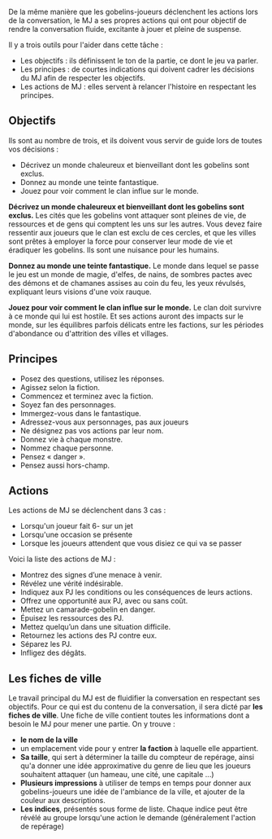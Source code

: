 De la même manière que les gobelins-joueurs déclenchent les actions lors de la conversation, le MJ a ses propres actions qui ont pour objectif de rendre la conversation fluide, excitante à jouer et pleine de suspense.

Il y a trois outils pour l'aider dans cette tâche : 
- Les objectifs : ils définissent le ton de la partie, ce dont le jeu va parler.
- Les principes : de courtes indications qui doivent cadrer les décisions du MJ afin de respecter les objectifs.
- Les actions de MJ : elles servent à relancer l'histoire en respectant les principes.

## Objectifs

Ils sont au nombre de trois, et ils doivent vous servir de guide lors de toutes vos décisions :
- Décrivez un monde chaleureux et bienveillant dont les gobelins sont exclus.
- Donnez au monde une teinte fantastique.
- Jouez pour voir comment le clan influe sur le monde.

**Décrivez un monde chaleureux et bienveillant dont les gobelins sont exclus.**
Les cités que les gobelins vont attaquer sont pleines de vie, de ressources et de gens qui comptent les uns sur les autres. Vous devez faire ressentir aux joueurs que le clan est exclu de ces cercles, et que les villes sont prêtes à employer la force pour conserver leur mode de vie et éradiquer les gobelins. Ils sont une nuisance pour les humains.

**Donnez au monde une teinte fantastique.**
Le monde dans lequel se passe le jeu est un monde de magie, d'elfes, de nains, de sombres pactes avec des démons et de chamanes assises au coin du feu, les yeux révulsés, expliquant leurs visions d'une voix rauque.

**Jouez pour voir comment le clan influe sur le monde.**
Le clan doit survivre à ce monde qui lui est hostile. Et ses actions auront des impacts sur le monde, sur les équilibres parfois délicats entre les factions, sur les périodes d'abondance ou d'attrition des villes et villages.
## Principes

- Posez des questions, utilisez les réponses.
- Agissez selon la fiction.
- Commencez et terminez avec la fiction.
- Soyez fan des personnages.
- Immergez-vous dans le fantastique.
- Adressez-vous aux personnages, pas aux joueurs
- Ne désignez pas vos actions par leur nom.
- Donnez vie à chaque monstre.
- Nommez chaque personne.
- Pensez « danger ».
- Pensez aussi hors-champ.

## Actions

Les actions de MJ se déclenchent dans 3 cas : 
- Lorsqu'un joueur fait 6- sur un jet
- Lorsqu'une occasion se présente
- Lorsque les joueurs attendent que vous disiez ce qui va se passer

Voici la liste des actions de MJ :
- Montrez des signes d’une menace à venir.
- Révélez une vérité indésirable.
- Indiquez aux PJ les conditions ou les conséquences de leurs actions.
- Offrez une opportunité aux PJ, avec ou sans coût.
- Mettez un camarade-gobelin en danger.
- Épuisez les ressources des PJ.
- Mettez quelqu’un dans une situation difficile.
- Retournez les actions des PJ contre eux.
- Séparez les PJ.
- Infligez des dégâts.
## Les fiches de ville

Le travail principal du MJ est de fluidifier la conversation en respectant ses objectifs. Pour ce qui est du contenu de la conversation, il sera dicté par **les fiches de ville**.
Une fiche de ville contient toutes les informations dont a besoin le MJ pour mener une partie.
On y trouve : 
- **le nom de la ville**
- un emplacement vide pour y entrer **la faction** à laquelle elle appartient.
- **Sa taille**, qui sert à déterminer la taille du compteur de repérage, ainsi qu'a donner une idée approximative du genre de lieu que les joueurs souhaitent attaquer (un hameau, une cité, une capitale ...)
- **Plusieurs impressions** à utiliser de temps en temps pour donner aux gobelins-joueurs une idée de l'ambiance de la ville, et ajouter de la couleur aux descriptions.
- **Les indices**, présentés sous forme de liste. Chaque indice peut être révélé au groupe lorsqu'une action le demande (généralement l'action de repérage)